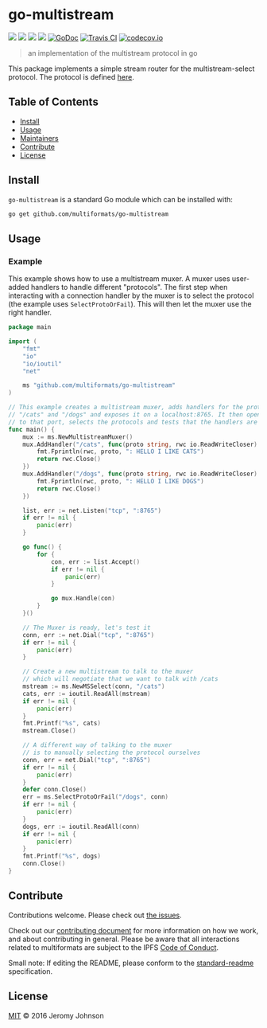 # go-multistream

[![](https://img.shields.io/badge/made%20by-Protocol%20Labs-blue.svg?style=flat-square)](http://ipn.io)
[![](https://img.shields.io/badge/project-multiformats-blue.svg?style=flat-square)](https://github.com/multiformats/multiformats)
[![](https://img.shields.io/badge/freenode-%23ipfs-blue.svg?style=flat-square)](https://webchat.freenode.net/?channels=%23ipfs)
[![](https://img.shields.io/badge/readme%20style-standard-brightgreen.svg?style=flat-square)](https://github.com/RichardLitt/standard-readme)
[![GoDoc](https://godoc.org/github.com/multiformats/go-multistream?status.svg)](https://godoc.org/github.com/multiformats/go-multistream)
[![Travis CI](https://img.shields.io/travis/multiformats/go-multistream.svg?style=flat-square&branch=master)](https://travis-ci.org/multiformats/go-multistream)
[![codecov.io](https://img.shields.io/codecov/c/github/multiformats/go-multistream.svg?style=flat-square&branch=master)](https://codecov.io/github/multiformats/go-multistream?branch=master)

> an implementation of the multistream protocol in go

This package implements a simple stream router for the multistream-select protocol.
The protocol is defined [here](https://github.com/multiformats/multistream-select).

## Table of Contents


- [Install](#install)
- [Usage](#usage)
- [Maintainers](#maintainers)
- [Contribute](#contribute)
- [License](#license)

## Install

`go-multistream` is a standard Go module which can be installed with:

```sh
go get github.com/multiformats/go-multistream
```

## Usage

### Example

This example shows how to use a multistream muxer. A muxer uses user-added handlers to handle different "protocols". The first step when interacting with a connection handler by the muxer is to select the protocol (the example uses `SelectProtoOrFail`). This will then let the muxer use the right handler.


```go
package main

import (
	"fmt"
	"io"
	"io/ioutil"
	"net"

	ms "github.com/multiformats/go-multistream"
)

// This example creates a multistream muxer, adds handlers for the protocols
// "/cats" and "/dogs" and exposes it on a localhost:8765. It then opens connections
// to that port, selects the protocols and tests that the handlers are working.
func main() {
	mux := ms.NewMultistreamMuxer()
	mux.AddHandler("/cats", func(proto string, rwc io.ReadWriteCloser) error {
		fmt.Fprintln(rwc, proto, ": HELLO I LIKE CATS")
		return rwc.Close()
	})
	mux.AddHandler("/dogs", func(proto string, rwc io.ReadWriteCloser) error {
		fmt.Fprintln(rwc, proto, ": HELLO I LIKE DOGS")
		return rwc.Close()
	})

	list, err := net.Listen("tcp", ":8765")
	if err != nil {
		panic(err)
	}

	go func() {
		for {
			con, err := list.Accept()
			if err != nil {
				panic(err)
			}

			go mux.Handle(con)
		}
	}()

	// The Muxer is ready, let's test it
	conn, err := net.Dial("tcp", ":8765")
	if err != nil {
		panic(err)
	}

	// Create a new multistream to talk to the muxer
	// which will negotiate that we want to talk with /cats
	mstream := ms.NewMSSelect(conn, "/cats")
	cats, err := ioutil.ReadAll(mstream)
	if err != nil {
		panic(err)
	}
	fmt.Printf("%s", cats)
	mstream.Close()

	// A different way of talking to the muxer
	// is to manually selecting the protocol ourselves
	conn, err = net.Dial("tcp", ":8765")
	if err != nil {
		panic(err)
	}
	defer conn.Close()
	err = ms.SelectProtoOrFail("/dogs", conn)
	if err != nil {
		panic(err)
	}
	dogs, err := ioutil.ReadAll(conn)
	if err != nil {
		panic(err)
	}
	fmt.Printf("%s", dogs)
	conn.Close()
}
```

## Contribute

Contributions welcome. Please check out [the issues](https://github.com/multiformats/go-multistream/issues).

Check out our [contributing document](https://github.com/multiformats/multiformats/blob/master/contributing.md) for more information on how we work, and about contributing in general. Please be aware that all interactions related to multiformats are subject to the IPFS [Code of Conduct](https://github.com/ipfs/community/blob/master/code-of-conduct.md).

Small note: If editing the README, please conform to the [standard-readme](https://github.com/RichardLitt/standard-readme) specification.

## License

[MIT](LICENSE) © 2016 Jeromy Johnson
